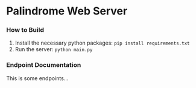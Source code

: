 # Palindrome Web Server

### How to Build
1. Install the necessary python packages: `pip install requirements.txt`
2. Run the server: `python main.py`

### Endpoint Documentation
This is some endpoints...